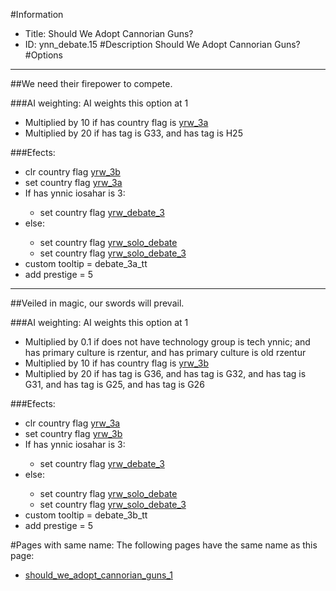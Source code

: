 #Information
 - Title: Should We Adopt Cannorian Guns?
 - ID: ynn_debate.15
#Description
Should We Adopt Cannorian Guns?
#Options

___
##We need their firepower to compete.

###AI weighting:
AI weights this option at 1
 - Multiplied by 10 if has country flag is [yrw_3a](../flags/yrw_3a.md)
 - Multiplied by 20 if has tag is G33, and has tag is H25


###Efects:<ul><li>clr country flag [yrw_3b](../flags/yrw_3b.md)</li><li>set country flag [yrw_3a](../flags/yrw_3a.md)</li><li>If has ynnic iosahar is 3:</li><ul><li>set country flag [yrw_debate_3](../flags/yrw_debate_3.md)</li></ul><li>else:</li><ul><li>set country flag [yrw_solo_debate](../flags/yrw_solo_debate.md)</li><li>set country flag [yrw_solo_debate_3](../flags/yrw_solo_debate_3.md)</li></ul><li>custom tooltip = debate_3a_tt</li><li>add prestige = 5</li></ul>

___
##Veiled in magic, our swords will prevail.

###AI weighting:
AI weights this option at 1
 - Multiplied by 0.1 if does not have technology group is tech ynnic; and has primary culture is rzentur, and has primary culture is old rzentur
 - Multiplied by 10 if has country flag is [yrw_3b](../flags/yrw_3b.md)
 - Multiplied by 20 if has tag is G36, and has tag is G32, and has tag is G31, and has tag is G25, and has tag is G26


###Efects:<ul><li>clr country flag [yrw_3a](../flags/yrw_3a.md)</li><li>set country flag [yrw_3b](../flags/yrw_3b.md)</li><li>If has ynnic iosahar is 3:</li><ul><li>set country flag [yrw_debate_3](../flags/yrw_debate_3.md)</li></ul><li>else:</li><ul><li>set country flag [yrw_solo_debate](../flags/yrw_solo_debate.md)</li><li>set country flag [yrw_solo_debate_3](../flags/yrw_solo_debate_3.md)</li></ul><li>custom tooltip = debate_3b_tt</li><li>add prestige = 5</li></ul>


#Pages with same name:
The following pages have the same name as this page:
 - [should_we_adopt_cannorian_guns_1](should_we_adopt_cannorian_guns_1.md)
